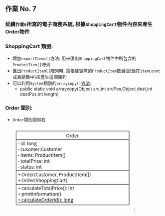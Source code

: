 ## 作業 No. 7

### 延續`作業6`所寫的電子商務系統, 根據`ShoppingCart`物件內容來產生Order物件
### ShoppingCart 類別:
   - 增加`exportItems()`方法: 用來匯出`ShoppingCart`物件中所包含的`ProductItem[]`陣列
   - 匯出`ProductItem[]`陣列時, 需根據實際的`ProductItem`數目(記錄在`itemCount`成員變數中)來產生這個陣列
   - 可以利用`System`類別的`arraycopy()`[方法](https://docs.oracle.com/javase/7/docs/api/java/lang/System.html#method_summary):
       - public static void arraycopy(Object src,int srcPos,Object dest,int destPos,int length)
### Order 類別:
   - `Order`類別圖如右![類別圖](orderClassDiagram.png):
